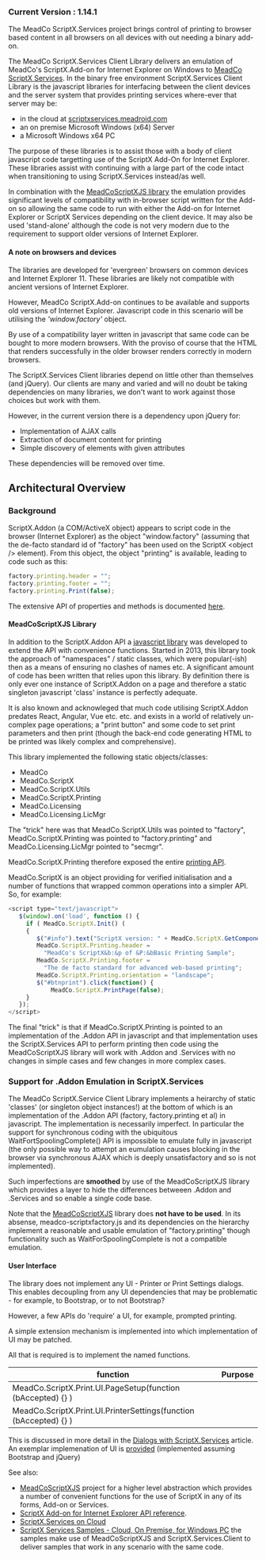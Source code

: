 ### Current Version : 1.14.1

The MeadCo ScriptX.Services project brings control of printing to browser based content in all browsers on all devices with
out needing a binary add-on.

The MeadCo ScriptX.Services Client Library delivers an emulation of MeadCo's ScriptX.Add-on for Internet Explorer on Windows to 
 [MeadCo ScriptX Services](https://www.meadroid.com/Features/ScriptXServices). In the binary free environment ScriptX.Services Client Library is the javascript libraries for interfacing between the client devices 
and the server system that provides printing services where-ever that server may be:

* in the cloud at [scriptxservices.meadroid.com](https://scriptxservices.meadroid.com)
* an on premise Microsoft Windows (x64) Server
* a Microsoft Windows x64 PC 

The purpose of these libraries is to assist those with a body of client javascript code targetting use of the ScriptX Add-On 
for Internet Explorer. These libraries assist with continuing with a large part of the code intact when transitioning to 
using ScriptX.Services instead/as well.

In combination with the [MeadCoScriptXJS library](https://github.com/MeadCo/MeadCoScriptXJS) the emulation provides 
significant levels of compatibility with in-browser script written for the Add-on so allowing the same code to run with either the Add-on for Internet Explorer or ScriptX Services depending on the client device. 
It may also be used 'stand-alone' although the code is not very modern due to the requirement to support older versions of Internet Explorer.

#### A note on browsers and devices

The libraries are developed for 'evergreen' browsers on common devices and Internet Explorer 11. These libraries are likely not compatible with
ancient versions of Internet Explorer. 

However, MeadCo ScriptX.Add-on continues to be available and supports old versions of Internet Explorer. Javascript code in this scenario will be utilising the *'window.factory'* object.

By use of a compatibility layer written in javascript that same code can be bought to more modern browsers. With the proviso of course that the HTML that renders successfully in the older browser
renders correctly in modern browsers.

The ScriptX.Services Client libraries depend on little other than themselves (and jQuery). Our clients are many and varied and will no doubt be 
taking dependencies on many libraries, we don't want to work against those choices but work with them.  

However, in the current version there is a dependency upon jQuery for:

* Implementation of AJAX calls
* Extraction of document content for printing
* Simple discovery of elements with given attributes 

These dependencies will be removed over time.

## Architectural Overview

### Background

ScriptX.Addon (a COM/ActiveX object) appears to script code in the browser (Internet Explorer) as the object &quot;window.factory&quot; (assuming that the de-facto standard id of &quot;factory&quot; has been used on the ScriptX &lt;object /&gt; element). From this object, the object &quot;printing&quot; is available, leading to code such as this:

```javascript
factory.printing.header = "";
factory.printing.footer = "";
factory.printing.Print(false);
```

The extensive API of properties and methods is documented [here](https://www.meadroid.com/Developers/KnowledgeBank/TechnicalReference/ScriptXAddOn).

#### MeadCoScriptXJS Library

In addition to the ScriptX.Addon API a [javascript library](https://github.com/MeadCo/MeadCoScriptXJS) was developed to extend the API with convenience functions. Started in 2013, this library took the 
approach of &quot;namespaces&quot; / static classes, which were popular(-ish) then as a means of ensuring no clashes of names etc. A significant amount of code has 
been written that relies upon this library. By definition there is only ever one instance of ScriptX.Addon on a page and therefore a static singleton javascript 'class' instance
is perfectly adequate.

It is also known and acknowleged that much code utilising ScriptX.Addon predates React, Angular, Vue etc. etc. and exists in a world of relatively un-complex page operations; a "print button" and some code to 
set print parameters and then print (though the back-end code generating HTML to be printed was likely complex and comprehensive).

This library implemented the following static objects/classes:

* MeadCo
* MeadCo.ScriptX
* MeadCo.ScriptX.Utils
* MeadCo.ScriptX.Printing
* MeadCo.Licensing
* MeadCo.Licensing.LicMgr

The &quot;trick&quot; here was that MeadCo.ScriptX.Utils was pointed to &quot;factory&quot;, MeadCo.ScriptX.Printing was pointed to &quot;factory.printing&quot; and MeadCo.Licensing.LicMgr pointed to &quot;secmgr&quot;.

MeadCo.ScriptX.Printing therefore exposed the entire [printing API](https://www.meadroid.com/Developers/KnowledgeBank/TechnicalReference/ScriptXAddOn/printing).

MeadCo.ScriptX is an object providing for verified initialisation and a number of functions that wrapped common operations into a simpler API. So, for example:

````javascript
<script type="text/javascript">
   $(window).on('load', function () {
     if ( MeadCo.ScriptX.Init() (
     {
        $("#info").text("ScriptX version: " + MeadCo.ScriptX.GetComponentVersion("scriptx.factory"));
        MeadCo.ScriptX.Printing.header = 
          "MeadCo's ScriptX&b:&p of &P:&bBasic Printing Sample";
        MeadCo.ScriptX.Printing.footer = 
          "The de facto standard for advanced web-based printing";
        MeadCo.ScriptX.Printing.orientation = "landscape";
        $("#btnprint").click(function() { 
            MeadCo.ScriptX.PrintPage(false);
     }      
   });
</script>
````

The final &quot;trick&quot; is that if MeadCo.ScriptX.Printing is pointed to an implementation of the .Addon API in javascript and that implementation uses the ScriptX.Services API to perform printing then code using the MeadCoScriptXJS library will work 
with .Addon and .Services with no changes in simple cases and few changes in more complex cases.

### Support for .Addon Emulation in ScriptX.Services

The MeadCo ScriptX.Service Client Library implements a heirarchy of static 'classes' (or singleton object instances!) at the bottom of which is an implementation of
the .Addon API (factory, factory.printing et al) in javascript. The implementation
is necessarily imperfect. In particular the support for synchronous coding with the ubiquitous WaitFortSpoolingComplete() API is impossible to emulate 
fully in javascript (the only possible way to attempt an eumulation causes blocking in the browser via 
synchronous AJAX which is deeply unsatisfactory and so is not implemented). 

Such imperfections are **smoothed** by use of the MeadCoScriptXJS library which provides a layer to hide the differences betweeen .Addon and .Services and so enable a single code base.

Note that the [MeadCoScriptXJS](https://github.com/MeadCo/MeadCoScriptXJS) library does **not have to be used**. In its absense, meadco-scriptxfactory.js and its dependencies on the hierarchy implement a reasonable and usable emulation of &quot;factory.printing&quot; though functionality such as WaitForSpoolingComplete is not a compatible emulation.

#### User Interface

The library does not implement any UI - Printer or Print Settings dialogs. This enables decoupling from any UI dependencies that may be problematic - for example, to Bootstrap, or to not Bootstrap?

However, a few APIs do 'require' a UI, for example, prompted printing.

A simple extension mechanism is implemented into which implementation of UI may be patched.

All that is required is to implement the named functions.

| function | Purpose |
|--- | --- |
| MeadCo.ScriptX.Print.UI.PageSetup(function (bAccepted) {} ) | |
| MeadCo.ScriptX.Print.UI.PrinterSettings(function (bAccepted) {} ) | |

This is discussed in more detail in the [Dialogs with ScriptX.Services](https://www.meadroid.com/Developers/KnowledgeBank/Articles/Dialogs) article.
An exemplar implemenation of UI is [provided](../src/jQuery-MeadCo.ScriptX.Print.UI.js) (implemented assuming Bootstrap and jQuery)

See also:
 * [MeadCoScriptXJS](https://meadco.github.io/MeadCoScriptXJS) project for a higher level abstraction which provides a number of convenient functions for the use of ScriptX in any of its forms, Add-on or Services.
 * [ScriptX Add-on for Internet Explorer API reference](https://www.meadroid.com/Developers/KnowledgeBank/TechnicalReference/ScriptXAddOn).
 * [ScriptX.Services on Cloud](https://scriptxservices.meadroid.com/)
 * [ScriptX Services Samples - Cloud, On Premise, for Windows PC](https://scriptxprintsamples.meadroid.com/) the samples make use of MeadCoScriptXJS and ScriptX.Services.Client to deliver samples that work in any scenario with the same code.
